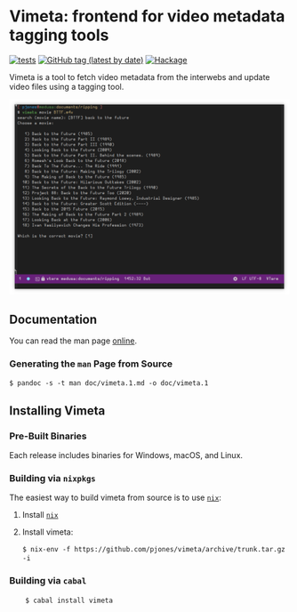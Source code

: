 # Vimeta: frontend for video metadata tagging tools

[![tests](https://github.com/pjones/vimeta/workflows/tests/badge.svg)](https://github.com/pjones/vimeta/actions)
[![GitHub tag (latest by date)](https://img.shields.io/github/v/tag/pjones/vimeta?label=release)](https://github.com/pjones/vimeta/releases)
[![Hackage](https://img.shields.io/hackage/v/vimeta)](https://hackage.haskell.org/package/vimeta)


Vimeta is a tool to fetch video metadata from the interwebs and update
video files using a tagging tool.

![screenshot](doc/screenshot.png)

## Documentation

You can read the man page [online](doc/vimeta.1.md).

### Generating the `man` Page from Source

    $ pandoc -s -t man doc/vimeta.1.md -o doc/vimeta.1

## Installing Vimeta

### Pre-Built Binaries

Each release includes binaries for Windows, macOS, and Linux.

### Building via `nixpkgs`

The easiest way to build vimeta from source is to use [`nix`][nix]:

  1. Install [`nix`][nix]

  2. Install vimeta:

         $ nix-env -f https://github.com/pjones/vimeta/archive/trunk.tar.gz -i

### Building via `cabal`


        $ cabal install vimeta

[nix]: https://nixos.org/
